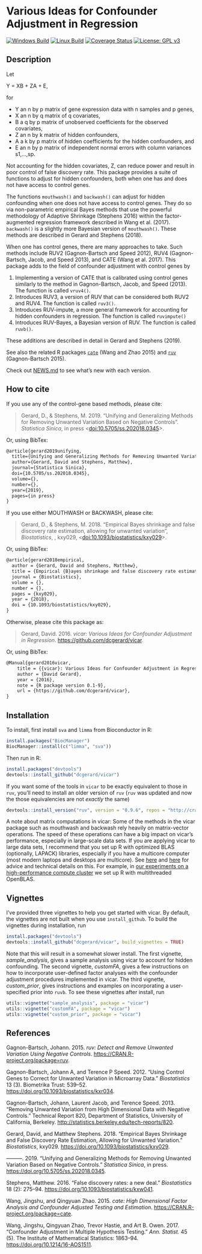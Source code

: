 Various Ideas for Confounder Adjustment in Regression
================

<!-- README.md is generated from README.Rmd. Please edit that file -->

[![Windows
Build](https://ci.appveyor.com/api/projects/status/github/dcgerard/vicar?branch=master&svg=true)](https://ci.appveyor.com/project/dcgerard/vicar)
[![Linux
Build](https://travis-ci.org/dcgerard/vicar.svg?branch=master)](https://travis-ci.org/dcgerard/vicar)
[![Coverage
Status](https://coveralls.io/repos/github/dcgerard/vicar/badge.svg?branch=master)](https://coveralls.io/github/dcgerard/vicar?branch=master)
[![License: GPL
v3](https://img.shields.io/badge/License-GPL%20v3-blue.svg)](https://www.gnu.org/licenses/gpl-3.0)

## Description

Let

Y = XB + ZA + E,

for

  - Y an n by p matrix of gene expression data with n samples and p
    genes,
  - X an n by q matrix of q covariates,
  - B a q by p matrix of unobserved coefficients for the observed
    covariates,
  - Z an n by k matrix of hidden confounders,
  - A a k by p matrix of hidden coefficients for the hidden confounders,
    and
  - E an n by p matrix of independent normal errors with column
    variances s1,…,sp.

Not accounting for the hidden covariates, Z, can reduce power and result
in poor control of false discovery rate. This package provides a suite
of functions to adjust for hidden confounders, both when one has and
does not have access to control genes.

The functions `mouthwash()` and `backwash()` can adjust for hidden
confounding when one does not have access to control genes. They do so
via non-parametric empirical Bayes methods that use the powerful
methodology of Adaptive Shrinkage (Stephens 2016) within the
factor-augmented regression framework described in Wang et al. (2017).
`backwash()` is a slightly more Bayesian version of `mouthwash()`. These
methods are described in Gerard and Stephens (2018).

When one has control genes, there are many approaches to take. Such
methods include RUV2 (Gagnon-Bartsch and Speed 2012), RUV4
(Gagnon-Bartsch, Jacob, and Speed 2013), and CATE (Wang et al. 2017).
This package adds to the field of confounder adjustment with control
genes by

1.  Implementing a version of CATE that is calibrated using control
    genes similarly to the method in Gagnon-Bartsch, Jacob, and Speed
    (2013). The function is called `vruv4()`.
2.  Introduces RUV3, a version of RUV that can be considered both RUV2
    and RUV4. The function is called `ruv3()`.
3.  Introduces RUV-impute, a more general framework for accounting for
    hidden confounders in regression. The function is called
    `ruvimpute()`
4.  Introduces RUV-Bayes, a Bayesian version of RUV. The function is
    called `ruvb()`.

These additions are described in detail in Gerard and Stephens (2019).

See also the related R packages
[`cate`](https://cran.r-project.org/package=cate) (Wang and Zhao 2015)
and [`ruv`](https://cran.r-project.org/package=ruv) (Gagnon-Bartsch
2015).

Check out [NEWS.md](NEWS.md) to see what’s new with each version.

## How to cite

If you use any of the control-gene based methods, please cite:

> Gerard, D., & Stephens, M. 2019. “Unifying and Generalizing Methods
> for Removing Unwanted Variation Based on Negative Controls”.
> *Statistica Sinica*, in press
> \<[doi:10.5705/ss.202018.0345](https://doi.org/10.5705/ss.202018.0345)\>.

Or, using BibTex:

``` tex
@article{gerard2019unifying,
  title={Unifying and Generalizing Methods for Removing Unwanted Variation Based on Negative Controls},
  author={Gerard, David and Stephens, Matthew},
  journal={Statistica Sinica},
  doi={10.5705/ss.202018.0345},
  volume={},
  number={},
  year={2019},
  pages={in press}
}
```

If you use either MOUTHWASH or BACKWASH, please cite:

> Gerard, D., & Stephens, M. 2018. “Empirical Bayes shrinkage and false
> discovery rate estimation, allowing for unwanted variation”,
> *Biostatistics*, , kxy029,
> \<[doi:10.1093/biostatistics/kxy029](https://doi.org/10.1093/biostatistics/kxy029)\>.

Or, using BibTex:

``` tex
@article{gerard2018empirical,
  author = {Gerard, David and Stephens, Matthew},
  title = {Empirical {B}ayes shrinkage and false discovery rate estimation, allowing for unwanted variation},
  journal = {Biostatistics},
  volume = {},
  number = {},
  pages = {kxy029},
  year = {2018},
  doi = {10.1093/biostatistics/kxy029},
}
```

Otherwise, please cite this package as:

> Gerard, David. 2016. *vicar: Various Ideas for Confounder Adjustment
> in Regression*. <https://github.com/dcgerard/vicar>.

Or, using BibTex:

``` tex
@Manual{gerard2016vicar,
    title = {{vicar}: Various Ideas for Confounder Adjustment in Regression},
    author = {David Gerard},
    year = {2016},
    note = {R package version 0.1-9},
    url = {https://github.com/dcgerard/vicar},
}
```

## Installation

To install, first install `sva` and `limma` from Bioconductor in R:

``` r
install.packages("BiocManager")
BiocManager::install(c("limma", "sva"))
```

Then run in R:

``` r
install.packages("devtools")
devtools::install_github("dcgerard/vicar")
```

If you want some of the tools in `vicar` to be exactly equivalent to
those in `ruv`, you’ll need to install an older version of `ruv` (`ruv`
was updated and now the those equivalencies are not *exactly* the
same)

``` r
devtools::install_version("ruv", version = "0.9.6", repos = "http://cran.us.r-project.org")
```

A note about matrix computations in vicar: Some of the methods in the
vicar package such as mouthwash and backwash rely heavily on
matrix-vector operations. The speed of these operations can have a big
impact on vicar’s performance, especially in large-scale data sets. If
you are applying vicar to large data sets, I recommend that you set up R
with optimized BLAS (optionally, LAPACK) libraries, especially if you
have a multicore computer (most modern laptops and desktops are
multicore). See
[here](https://csgillespie.github.io/efficientR/set-up.html#blas-and-alternative-r-interpreters)
and
[here](https://cran.r-project.org/doc/manuals/r-release/R-admin.html#Linear-algebra)
for advice and technical details on this. For example, in [our
experiments on a high-performance compute
cluster](https://github.com/pcarbo/mouthwash_sims/blob/master/mouthwash.sbatch)
we set up R with multithreaded OpenBLAS.

## Vignettes

I’ve provided three vignettes to help you get started with vicar. By
default, the vignettes are not built when you use `install_github`. To
build the vignettes during installation, run

``` r
install.packages("devtools")
devtools::install_github("dcgerard/vicar", build_vignettes = TRUE)
```

Note that this will result in a somewhat slower install. The first
vignette, *sample\_analysis*, gives a sample analysis using vicar to
account for hidden confounding. The second vignette, *customFA*, gives a
few instructions on how to incorporate user-defined factor analyses with
the confounder adjustment procedures implemented in vicar. The third
vignette, *custom\_prior*, gives instructions and examples on
incorporating a user-specified prior into `ruvb`. To see these vignettes
after install, run

``` r
utils::vignette("sample_analysis", package = "vicar")
utils::vignette("customFA", package = "vicar")
utils::vignette("custom_prior", package = "vicar")
```

## References

<div id="refs" class="references">

<div id="ref-bartsch2015ruv">

Gagnon-Bartsch, Johann. 2015. *ruv: Detect and Remove Unwanted Variation
Using Negative Controls*. <https://CRAN.R-project.org/package=ruv>.

</div>

<div id="ref-gagnon2012using">

Gagnon-Bartsch, Johann A, and Terence P Speed. 2012. “Using Control
Genes to Correct for Unwanted Variation in Microarray Data.”
*Biostatistics* 13 (3). Biometrika Trust: 539–52.
<https://doi.org/10.1093/biostatistics/kxr034>.

</div>

<div id="ref-gagnon2013removing">

Gagnon-Bartsch, Johann, Laurent Jacob, and Terence Speed. 2013.
“Removing Unwanted Variation from High Dimensional Data with Negative
Controls.” Technical Report 820, Department of Statistics, University of
California, Berkeley. <http://statistics.berkeley.edu/tech-reports/820>.

</div>

<div id="ref-gerard2018empirical">

Gerard, David, and Matthew Stephens. 2018. “Empirical Bayes Shrinkage
and False Discovery Rate Estimation, Allowing for Unwanted Variation.”
*Biostatistics*, kxy029. <https://doi.org/10.1093/biostatistics/kxy029>.

</div>

<div id="ref-gerard2019unifying">

———. 2019. “Unifying and Generalizing Methods for Removing Unwanted
Variation Based on Negative Controls.” *Statistica Sinica*, in press.
<https://doi.org/10.5705/ss.202018.0345>.

</div>

<div id="ref-stephens2016false">

Stephens, Matthew. 2016. “False discovery rates: a new deal.”
*Biostatistics* 18 (2): 275–94.
<https://doi.org/10.1093/biostatistics/kxw041>.

</div>

<div id="ref-wang2015cate">

Wang, Jingshu, and Qingyuan Zhao. 2015. *cate: High Dimensional Factor
Analysis and Confounder Adjusted Testing and Estimation*.
<https://CRAN.R-project.org/package=cate>.

</div>

<div id="ref-wang2017confounder">

Wang, Jingshu, Qingyuan Zhao, Trevor Hastie, and Art B. Owen. 2017.
“Confounder Adjustment in Multiple Hypothesis Testing.” *Ann.
Statist.* 45 (5). The Institute of Mathematical Statistics: 1863–94.
<https://doi.org/10.1214/16-AOS1511>.

</div>

</div>
